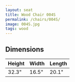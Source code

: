 ```yaml
---
layout: seat
title: Wood Chair 004S
permalink: /chairs/004S/
image: 004S.jpg
tags: wood
---
```



## Dimensions

Height   | Width    | Length
---------|----------|---------
32.3"    | 16.5"    | 20.1"